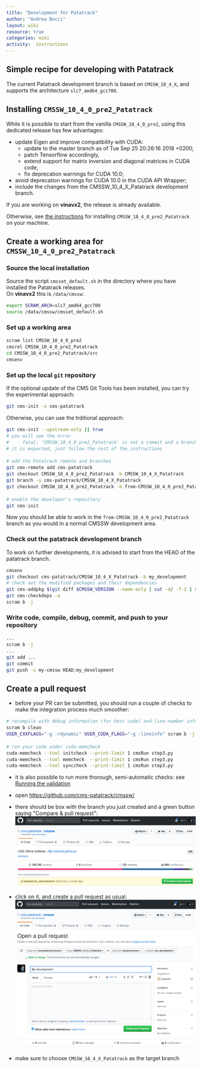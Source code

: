 ```yaml
---
title: "Development for Patatrack"
author: "Andrea Bocci"
layout: wiki
resource: true
categories: wiki
activity:  instructions
---
```


## Simple recipe for developing with Patatrack
The current Patatrack development branch is based on `CMSSW_10_4_X`, and supports the architecture `slc7_amd64_gcc700`.


## Installing `CMSSW_10_4_0_pre2_Patatrack`
While it is possible to start from the vanilla `CMSSW_10_4_0_pre2`, using this dedicated release has few advantages:
  - update Eigen and improve compatibility with CUDA:
    - update to the master branch as of Tue Sep 25 20:26:16 2018 +0200,
    - patch Tensorflow accordingly,
    - extend support for matrix inversion and diagonal matrices in CUDA code,
    - fix deprecation warnings for CUDA 10.0;
  - avoid deprecation warnings for CUDA 10.0 in the CUDA API Wrapper;
  - include the changes from the CMSSW_10_4_X_Patatrack development branch.

If you are working on **vinavx2**, the release is already available.

Otherwise, see [the instructions](PatatrackReleases.md) for installing `CMSSW_10_4_0_pre2_Patatrack` on your machine.


## Create a working area for `CMSSW_10_4_0_pre2_Patatrack`

### Source the local installation
Source the script `cmsset_default.sh` in the directory where you have installed the Patatrack releases.  
On **vinavx2** this is `/data/cmssw`:

```bash
export SCRAM_ARCH=slc7_amd64_gcc700
source /data/cmssw/cmsset_default.sh
```


### Set up a working area
```bash
scram list CMSSW_10_4_0_pre2
cmsrel CMSSW_10_4_0_pre2_Patatrack
cd CMSSW_10_4_0_pre2_Patatrack/src
cmsenv
```


### Set up the local `git` repository
If the optional update of the CMS Git Tools has been installed, you can try the experimental approach:
```bash
git cms-init -x cms-patatrack
```

Otherwise, you can use the trditional approach:
```bash
git cms-init --upstream-only || true
# you will see the error
#     fatal: 'CMSSW_10_4_0_pre2_Patatrack' is not a commit and a branch 'from-CMSSW_10_4_0_pre2_Patatrack' cannot be created from it
# it is expected, just follow the rest of the instructions

# add the Patatrack remote and branches
git cms-remote add cms-patatrack
git checkout CMSSW_10_4_0_pre2_Patatrack -b CMSSW_10_4_X_Patatrack
git branch -u cms-patatrack/CMSSW_10_4_X_Patatrack
git checkout CMSSW_10_4_0_pre2_Patatrack -b from-CMSSW_10_4_0_pre2_Patatrack

# enable the developer's repository
git cms-init
```

Now you should be able to work in the `from-CMSSW_10_4_0_pre2_Patatrack` branch as you would in a normal CMSSW development area.


### Check out the patatrack development branch
To work on further developments, it is advised to start from the HEAD of the patatrack branch.

```bash
cmsenv
git checkout cms-patatrack/CMSSW_10_4_X_Patatrack -b my_development
# check out the modified packages and their dependencies
git cms-addpkg $(git diff $CMSSW_VERSION --name-only | cut -d/ -f-2 | sort -u)
git cms-checkdeps -a
scram b -j
```


### Write code, compile, debug, commit, and push to your repository
```bash
...
scram b -j
...
git add ...
git commit
git push -u my-cmssw HEAD:my_development
```


## Create a pull request
  - before your PR can be submitted, you should run a couple of checks to make the integration process much smoother:
  ```bash
  # recompile with debug information (for host code) and line-number information (for device code) 
  scram b clean
  USER_CXXFLAGS="-g -rdynamic" USER_CUDA_FLAGS="-g -lineinfo" scram b -j
  
  # run your code under cuda-memcheck
  cuda-memcheck --tool initcheck --print-limit 1 cmsRun step3.py
  cuda-memcheck --tool memcheck  --print-limit 1 cmsRun step3.py
  cuda-memcheck --tool synccheck --print-limit 1 cmsRun step3.py
  ```

  - it is also possible to run more thorough, semi-automatic checks: see [Running the validation](PatatrackValidation.md)

  - open https://github.com/cms-patatrack/cmssw/

  - there should be box with the branch you just created and a green button saying "Compare & pull request":
    ![Compare & pull request](screenshot1.png "Compare & pull request")

  - click on it, and create a pull request as usual:
    ![Create a pull request](screenshot2.png "Create a request")

  - make sure to choose `CMSSW_10_4_X_Patatrack` as the target branch
  

